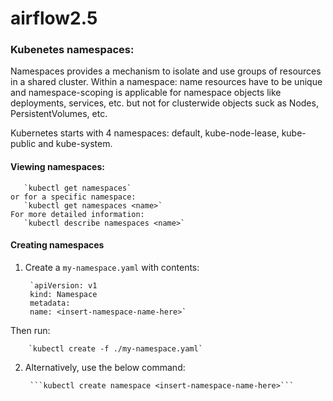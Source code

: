 # airflow2.5

### Kubenetes namespaces:

Namespaces provides a mechanism to isolate and use groups of resources in a shared cluster. Within a namespace: name resources have to be unique and namespace-scoping is applicable for namespace objects like deployments, services, etc. but not for clusterwide objects suck as Nodes, PersistentVolumes, etc.

Kubernetes starts with 4 namespaces: default, kube-node-lease, kube-public and kube-system.

#### Viewing namespaces:

       `kubectl get namespaces`
    or for a specific namespace:
       `kubectl get namespaces <name>`
    For more detailed information:
       `kubectl describe namespaces <name>`

#### Creating namespaces

1. Create a `my-namespace.yaml` with contents:

        `apiVersion: v1
        kind: Namespace
        metadata:
        name: <insert-namespace-name-here>`
    
Then run: 

        `kubectl create -f ./my-namespace.yaml`

2. Alternatively, use the below command:

        ```kubectl create namespace <insert-namespace-name-here>```
        
